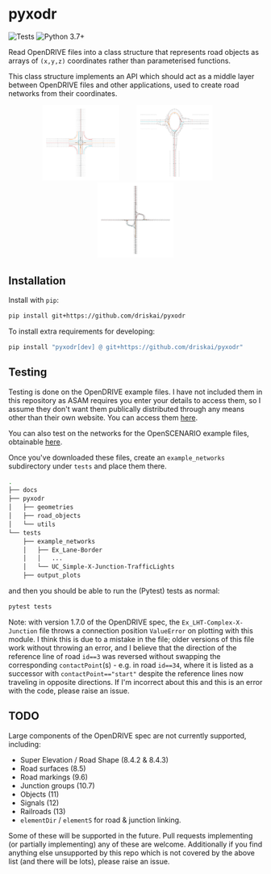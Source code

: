 # pyxodr

![Tests](https://github.com/driskai/pyxodr/actions/workflows/tests.yml/badge.svg)
![Python 3.7+](https://img.shields.io/badge/python-3.7+-brightgreen)

Read OpenDRIVE files into a class structure that represents road objects as arrays of `(x,y,z)` coordinates rather than parameterised functions.

This class structure implements an API which should act as a middle layer between OpenDRIVE files and other applications, used to create road networks from their coordinates.

<p align="center">
<img src="docs/source/Ex_LHT-Complex-X-Junction_old_spec.png" width="30%" />
&nbsp; &nbsp; &nbsp; &nbsp;
<img src="docs/source/UC_2Lane-RoundAbout-3Arms.png" width="30%" />
&nbsp; &nbsp; &nbsp; &nbsp;
<img src="docs/source/UC_Motorway-Exit-Entry-DirectJunction.png" width="30%" />
</p>

## Installation
Install with `pip`:
```bash
pip install git+https://github.com/driskai/pyxodr
```
To install extra requirements for developing:
```bash
pip install "pyxodr[dev] @ git+https://github.com/driskai/pyxodr"
```

## Testing

Testing is done on the OpenDRIVE example files. I have not included them in this repository as ASAM requires you enter your details to access them, so I assume they don't want them publically distributed through any means other than their own website. You can access them [here](https://www.asam.net/standards/detail/opendrive/).

You can also test on the networks for the OpenSCENARIO example files, obtainable [here](https://www.asam.net/standards/detail/openscenario/).

Once you've downloaded these files, create an `example_networks` subdirectory under `tests` and place them there.
```bash
.
├── docs
├── pyxodr
│   ├── geometries
│   ├── road_objects
│   └── utils
└── tests
    ├── example_networks
    │   ├── Ex_Lane-Border
    │   │   ...
    │   └── UC_Simple-X-Junction-TrafficLights
    ├── output_plots
```
and then you should be able to run the (Pytest) tests as normal:
```bash
pytest tests
```

Note: with version 1.7.0 of the OpenDRIVE spec, the `Ex_LHT-Complex-X-Junction` file throws a connection position `ValueError` on plotting with this module. I think this is due to a mistake in the file; older versions of this file work without throwing an error, and I believe that the direction of the reference line of road `id==3` was reversed without swapping the corresponding `contactPoint`(s) - e.g. in road `id==34`, where it is listed as a successor with `contactPoint=="start"` despite the reference lines now traveling in opposite directions. If I'm incorrect about this and this is an error with the code, please raise an issue.

## TODO

Large components of the OpenDRIVE spec are not currently supported, including:
- Super Elevation / Road Shape (8.4.2 & 8.4.3)
- Road surfaces (8.5)
- Road markings (9.6)
- Junction groups (10.7)
- Objects (11)
- Signals (12)
- Railroads (13)
- `elementDir` / `elementS` for road & junction linking.

Some of these will be supported in the future. Pull requests implementing (or partially implementing) any of these are welcome. Additionally if you find anything else unsupported by this repo which is not covered by the above list (and there will be lots), please raise an issue.